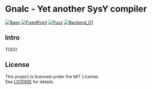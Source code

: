 # Gnalc - Yet another SysY compiler

[![Base](https://github.com/Althra/gnalc/actions/workflows/base.yml/badge.svg)](https://github.com/Althra/gnalc/actions/workflows/base.yml)
[![FixedPoint](https://github.com/Althra/gnalc/actions/workflows/fixedpoint.yml/badge.svg)](https://github.com/Althra/gnalc/actions/workflows/fixedpoint.yml)
[![Fuzz](https://github.com/Althra/gnalc/actions/workflows/fuzz.yml/badge.svg)](https://github.com/Althra/gnalc/actions/workflows/fuzz.yml)
[![Backend_O1](https://github.com/Althra/gnalc/actions/workflows/backend_o1.yml/badge.svg)](https://github.com/Althra/gnalc/actions/workflows/backend_o1.yml)

## Intro
TODO

## License
This project is licensed under the MIT License.  
See [LICENSE](LICENSE) for details.